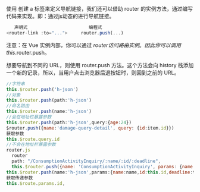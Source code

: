 
使用 <router-link> 创建 a 标签来定义导航链接，我们还可以借助 router 的实例方法，通过编写代码来实现。即：通过js动态的进行导航链接。
```js
   声明式		                 编程式
<router-link :to="...">   	router.push(...)
  ```
注意：在 Vue 实例内部，你可以通过 $router 访问路由实例。因此你可以调用 this.$router.push。

想要导航到不同的 URL，则使用 router.push 方法。这个方法会向 history 栈添加一个新的记录，所以，当用户点击浏览器后退按钮时，则回到之前的 URL。

```js
//字符串
this.$router.push('h-json')
//对象
this.$router.push(path:'h-json')
//命名路由 
this.$router.push(name:'h-json')
//会在地址栏暴露参数
this.$router.push(path:'h-json',query:{age:24})
$router.push({name:'damage-query-detail', query: {id:item.id}})
获取参数
this.$route.query.id
//不会在地址栏暴露参数
router.js
  router
  path: "/ConsumptionActivityInquiry/:name/:id/:deadline",
  this.$router.push({name: 'ConsumptionActivityInquiry', params: {name: item.name,id: item.id,deadline: item.deadline}})">
this.$router.push(name:'h-json',params:{name:name,id:this.id,deadline:time})
获取传递参数
this.$route.params.id,
```
